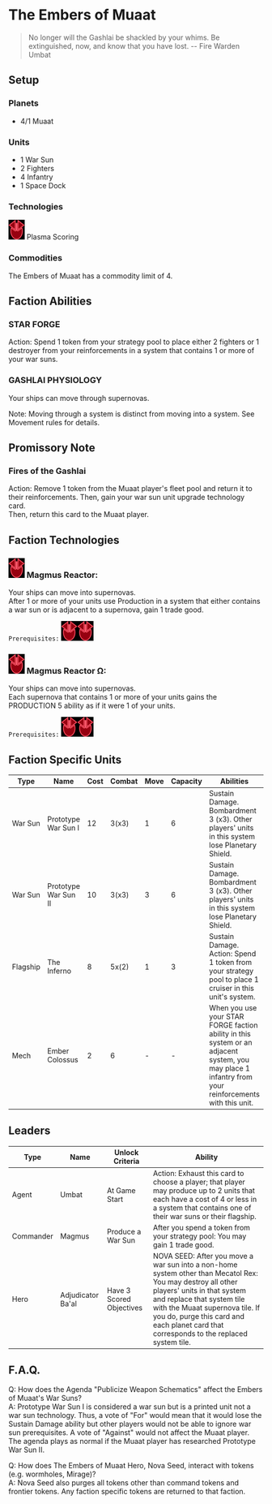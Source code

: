 # The Embers of Muaat
> No longer will the Gashlai be shackled by your whims. Be extinguished, now, and know that you have lost. 
-- Fire Warden Umbat

## Setup
### Planets
* 4/1 Muaat

### Units
* 1 War Sun
* 2 Fighters
* 4 Infantry
* 1 Space Dock

### Technologies 
![Red Tech](../images/tech_red_small.bmp) Plasma Scoring  

### Commodities
The Embers of Muaat has a commodity limit of 4.

## Faction Abilities
### STAR FORGE  
Action: Spend 1 token from your strategy pool to place either 2 fighters or 1 destroyer from your reinforcements in a system that contains 1 or more of your war suns.  

### GASHLAI PHYSIOLOGY  
Your ships can move through supernovas.

Note: Moving through a system is distinct from moving into a system. See Movement rules for details. 

## Promissory Note
### Fires of the Gashlai   
Action: Remove 1 token from the Muaat player's fleet pool and return it to their reinforcements. Then, gain your war sun unit upgrade technology card.  
Then, return this card to the Muaat player.

## Faction Technologies
### ![Red Tech](../images/tech_red_small.bmp) Magmus Reactor:  
Your ships can move into supernovas.  
After 1 or more of your units use Production in a system that either contains a war sun or is adjacent to a supernova, gain 1 trade good.

`Prerequisites:` ![Red Tech](../images/tech_red_small.bmp)![Red Tech](../images/tech_red_small.bmp)

### ![Red Tech](../images/tech_red_small.bmp) Magmus Reactor Ω:  
Your ships can move into supernovas.  
Each supernova that contains 1 or more of your units gains the PRODUCTION 5 ability as if it were 1 of your units.

`Prerequisites:` ![Red Tech](../images/tech_red_small.bmp)![Red Tech](../images/tech_red_small.bmp)

## Faction Specific Units
|Type|Name|Cost|Combat|Move|Capacity|Abilities|Prerequisites|
|-|-|-|-|-|-|-|-|
|War Sun|Prototype War Sun I |12|3(x3)|1|6|Sustain Damage. Bombardment 3 (x3). Other players' units in this system lose Planetary Shield.|None|
|War Sun|Prototype War Sun II|10|3(x3)|3|6|Sustain Damage. Bombardment 3 (x3). Other players' units in this system lose Planetary Shield.|![Red Tech](../images/tech_red_small.bmp)![Red Tech](../images/tech_red_small.bmp)![Yellow Tech](../images/tech_yellow_small.bmp)|
|Flagship|The Inferno|8|5x(2)|1|3|Sustain Damage. Action: Spend 1 token from your strategy pool to place 1 cruiser in this unit's system.|None|
|Mech|Ember Colossus|2|6|-|-|When you use your STAR FORGE faction ability in this system or an adjacent system, you may place 1 infantry from your reinforcements with this unit.|None|

## Leaders

|Type|Name|Unlock Criteria|Ability|
|-|-|-|-|
|Agent|Umbat|At Game Start|Action: Exhaust this card to choose a player; that player may produce up to 2 units that each have a cost of 4 or less in a system that contains one of their war suns or their flagship.|
|Commander|Magmus|Produce a War Sun|After you spend a token from your strategy pool: You may gain 1 trade good.|
|Hero|Adjudicator Ba'al|Have 3 Scored Objectives|NOVA SEED: After you move a war sun into a non-home system other than Mecatol Rex: You may destroy all other players' units in that system and replace that system tile with the Muaat supernova tile. If you do, purge this card and each planet card that corresponds to the replaced system tile.|

## F.A.Q.
Q: How does the Agenda "Publicize Weapon Schematics" affect the Embers of Muaat's War Suns?  
A: Prototype War Sun I is considered a war sun but is a printed unit not a war sun technology. Thus, a vote of "For" would mean that it would lose the Sustain Damage ability but other players would not be able to ignore war sun prerequisites. A vote of "Against" would not affect the Muaat player. The agenda plays as normal if the Muaat player has researched Prototype War Sun II.

Q: How does The Embers of Muaat Hero, Nova Seed, interact with tokens (e.g. wormholes, Mirage)?  
A: Nova Seed also purges all tokens other than command tokens and frontier tokens. Any faction specific tokens are returned to that faction. 
